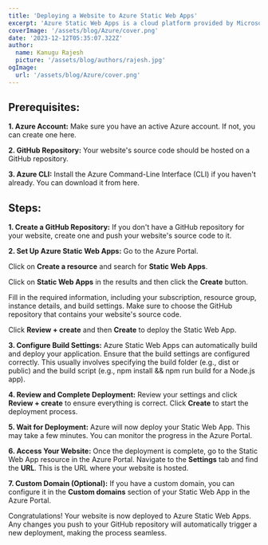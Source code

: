 ```yaml
---
title: 'Deploying a Website to Azure Static Web Apps'
excerpt: 'Azure Static Web Apps is a cloud platform provided by Microsoft Azure that simplifies the process of building and deploying modern web applications or static content along with serverless APIs.'
coverImage: '/assets/blog/Azure/cover.png'
date: '2023-12-12T05:35:07.322Z'
author:
  name: Kanugu Rajesh
  picture: '/assets/blog/authors/rajesh.jpg'
ogImage:
  url: '/assets/blog/Azure/cover.png'
---
```


## Prerequisites:

**1. Azure Account:** Make sure you have an active Azure account. If not, you can create one here.

**2. GitHub Repository:** Your website's source code should be hosted on a GitHub repository.

**3. Azure CLI:** Install the Azure Command-Line Interface (CLI) if you haven't already. You can download it from here.

## Steps:

**1. Create a GitHub Repository:**
If you don't have a GitHub repository for your website, create one and push your website's source code to it.

**2. Set Up Azure Static Web Apps:**
Go to the Azure Portal.

Click on __Create a resource__ and search for __Static Web Apps__.

Click on __Static Web Apps__ in the results and then click the __Create__ button.

Fill in the required information, including your subscription, resource group, instance details, and build settings. Make sure to choose the GitHub repository that contains your website's source code.

Click __Review + create__ and then __Create__ to deploy the Static Web App.

**3. Configure Build Settings:**
Azure Static Web Apps can automatically build and deploy your application. Ensure that the build settings are configured correctly. This usually involves specifying the build folder (e.g., dist or public) and the build script (e.g., npm install && npm run build for a Node.js app).

**4. Review and Complete Deployment:**
Review your settings and click __Review + create__ to ensure everything is correct. Click __Create__ to start the deployment process.

**5. Wait for Deployment:**
Azure will now deploy your Static Web App. This may take a few minutes. You can monitor the progress in the Azure Portal.

**6. Access Your Website:**
Once the deployment is complete, go to the Static Web App resource in the Azure Portal. Navigate to the __Settings__ tab and find the __URL__. This is the URL where your website is hosted.

**7. Custom Domain (Optional):**
If you have a custom domain, you can configure it in the __Custom domains__ section of your Static Web App in the Azure Portal.

Congratulations! Your website is now deployed to Azure Static Web Apps. Any changes you push to your GitHub repository will automatically trigger a new deployment, making the process seamless.